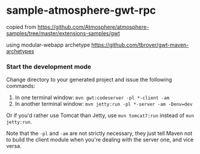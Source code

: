 # sample-atmosphere-gwt-rpc
copied from https://github.com/Atmosphere/atmosphere-samples/tree/master/extensions-samples/gwt

using modular-webapp archetype
https://github.com/tbroyer/gwt-maven-archetypes

### Start the development mode

Change directory to your generated project and issue the following commands:

1. In one terminal window: `mvn gwt:codeserver -pl *-client -am`
2. In another terminal window: `mvn jetty:run -pl *-server -am -Denv=dev`

Or if you'd rather use Tomcat than Jetty, use `mvn tomcat7:run` instead of `mvn jetty:run`.

Note that the `-pl` and `-am` are not strictly necessary, they just tell Maven not to
build the client module when you're dealing with the server one, and vice versa.

